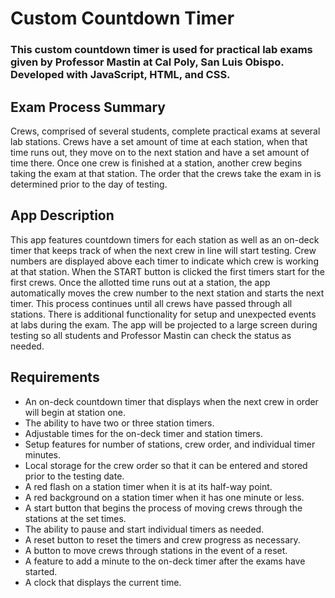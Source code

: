 # Custom Countdown Timer
### This custom countdown timer is used for practical lab exams given by Professor Mastin at Cal Poly, San Luis Obispo. Developed with JavaScript, HTML, and CSS.

## Exam Process Summary
Crews, comprised of several students, complete practical exams at several lab stations. Crews have a set amount of time at each station, when that time runs out, they move on to the next station and have a set amount of time there. Once one crew is finished at a station, another crew begins taking the exam at that station. The order that the crews take the exam in is determined prior to the day of testing.

## App Description
This app features countdown timers for each station as well as an on-deck timer that keeps track of when the next crew in line will start testing. Crew numbers are displayed above each timer to indicate which crew is working at that station. When the START button is clicked the first timers start for the first crews. Once the allotted time runs out at a station, the app automatically moves the crew number to the next station and starts the next timer. This process continues until all crews have passed through all stations. There is additional functionality for setup and unexpected events at labs during the exam. The app will be projected to a large screen during testing so all students and Professor Mastin can check the status as needed.

## Requirements
-	An on-deck countdown timer that displays when the next crew in order will begin at station one.
-	The ability to have two or three station timers.
-	Adjustable times for the on-deck timer and station timers.
-	Setup features for number of stations, crew order, and individual timer minutes.
-	Local storage for the crew order so that it can be entered and stored prior to the testing date.
-	A red flash on a station timer when it is at its half-way point.
-	A red background on a station timer when it has one minute or less.
-	A start button that begins the process of moving crews through the stations at the set times.
-	The ability to pause and start individual timers as needed.
-	A reset button to reset the timers and crew progress as necessary.
-	A button to move crews through stations in the event of a reset.
-	A feature to add a minute to the on-deck timer after the exams have started.
-	A clock that displays the current time.

